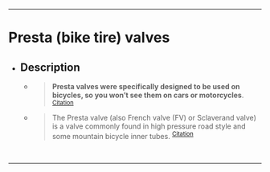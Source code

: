 <!-- https://github.com/mcavallo-git/Coding/blob/main/hardware/screws-screwdrivers/presta-valve_bike-tires_dimensions-sizes.md -->

<hr />

# Presta (bike tire) valves
  - ## Description
    - > **Presta valves were specifically designed to be used on bicycles, so you won’t see them on cars or motorcycles**. <sup><a href="https://bikespalmbeach.com/resources/presta-vs-schrader-valves">Citation</a></sup>
    - > The Presta valve (also French valve (FV) or Sclaverand valve) is a valve commonly found in high pressure road style and some mountain bicycle inner tubes. <sup><a href="https://en.wikipedia.org/wiki/Presta_valve">Citation</a></sup>

<br /><hr />
